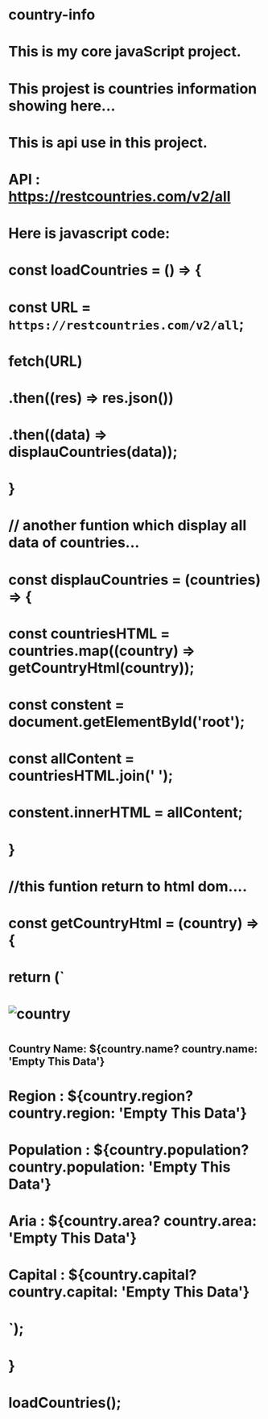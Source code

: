 # country-info
# This is my core javaScript project.
# This projest is countries information showing here...
# This is api use in this project.
# API : https://restcountries.com/v2/all

# Here is javascript code:
# const loadCountries = () => {
#    const URL = `https://restcountries.com/v2/all`;
#    fetch(URL)
#        .then((res) => res.json())
#        .then((data) => displauCountries(data));
# }

# // another funtion which display all data of countries...
# const displauCountries = (countries) => {
#    const countriesHTML = countries.map((country) => getCountryHtml(country));
#    const constent = document.getElementById('root');
#    const allContent = countriesHTML.join(' ');
#    constent.innerHTML = allContent;
# }

# //this funtion return to html dom....
# const getCountryHtml = (country) => {
#   return (`
#        <div class="childDiv">
#            <img src="${country.flag? country.flag: 'Empty This Data'}" alt="country">
#            <h2> Country Name: ${country.name? country.name: 'Empty This Data'}  </h2>
#            <p> Region : ${country.region? country.region: 'Empty This Data'} </p>
#            <p> Population : ${country.population? country.population: 'Empty This Data'} </p>
#            <p> Aria : ${country.area? country.area: 'Empty This Data'} </p>
#            <p> Capital : ${country.capital? country.capital: 'Empty This Data'} </p>
#        </div>
#    `);
# }
# loadCountries();